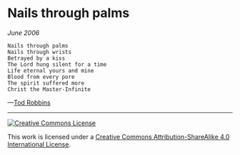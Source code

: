 # Nails through palms
_June 2006_
```
Nails through palms
Nails through wrists
Betrayed by a kiss
The Lord hung silent for a time
Life eternal yours and mine
Blood from every pore
The spirit suffered more
Christ the Master-Infinite
```
—[Tod Robbins](http://todrobbins.com)

---

<a rel="license" href="http://creativecommons.org/licenses/by-sa/4.0/">
<img alt="Creative Commons License" style="border-width:0" src="https://i.creativecommons.org/l/by-sa/4.0/88x31.png" /></a><br />

This work is licensed under a <a rel="license" href="http://creativecommons.org/licenses/by-sa/4.0/">Creative Commons Attribution-ShareAlike 4.0 International License</a>.